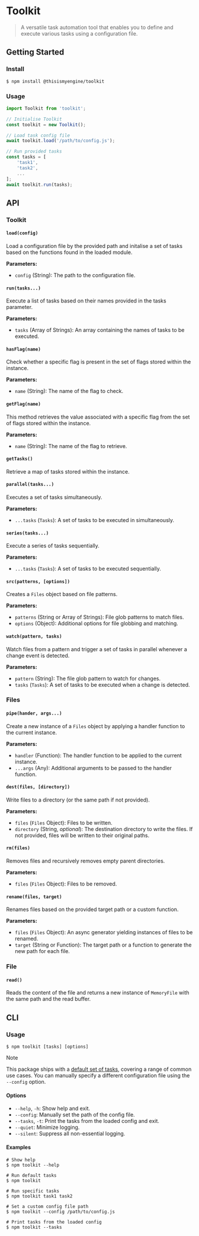 # Toolkit

> A versatile task automation tool that enables you to define and execute various tasks using a configuration file.

## Getting Started

### Install

```shell
$ npm install @thisismyengine/toolkit
```

### Usage

```js
import Toolkit from 'toolkit';

// Initialise Toolkit
const toolkit = new Toolkit();

// Load task config file
await toolkit.load('/path/to/config.js');

// Run provided tasks
const tasks = [
    'task1',
    'task2',
    ...
];
await toolkit.run(tasks);
```

## API

### Toolkit

#### `load(config)`

Load a configuration file by the provided path and initalise a set of tasks based on the functions found in the loaded module.

**Parameters:**
- `config` (String): The path to the configuration file.

#### `run(tasks...)`

Execute a list of tasks based on their names provided in the tasks parameter.

**Parameters:**
- `tasks` (Array of Strings): An array containing the names of tasks to be executed.

#### `hasFlag(name)`

Check whether a specific flag is present in the set of flags stored within the instance.

**Parameters:**
- `name` (String): The name of the flag to check.

#### `getFlag(name)`

This method retrieves the value associated with a specific flag from the set of flags stored within the instance.

**Parameters:**
- `name` (String): The name of the flag to retrieve.

#### `getTasks()`

Retrieve a map of tasks stored within the instance.

#### `parallel(tasks...)`

Executes a set of tasks simultaneously.

**Parameters:**
- `...tasks` (`Tasks`): A set of tasks to be executed in simultaneously.

#### `series(tasks...)`

Execute a series of tasks sequentially.

**Parameters:**
- `...tasks` (`Tasks`): A set of tasks to be executed sequentially.

#### `src(patterns, [options])`

Creates a `Files` object based on file patterns.

**Parameters:**
- `patterns` (String or Array of Strings): File glob patterns to match files.
- `options` (Object): Additional options for file globbing and matching.

#### `watch(pattern, tasks)`

Watch files from a pattern and trigger a set of tasks in parallel whenever a change event is detected.

**Parameters:**
- `pattern` (String): The file glob pattern to watch for changes.
- `tasks` (`Tasks`): A set of tasks to be executed when a change is detected.

### Files

#### `pipe(hander, args...)`

Create a new instance of a `Files` object by applying a handler function to the current instance.

**Parameters:**
- `handler` (Function): The handler function to be applied to the current instance.
- `...args` (Any): Additional arguments to be passed to the handler function.

#### `dest(files, [directory])`

Write files to a directory (or the same path if not provided).

**Parameters:**
- `files` (`Files` Object): Files to be written.
- `directory` (String, *optional*): The destination directory to write the files. If not provided, files will be written to their original paths.

#### `rm(files)`

Removes files and recursively removes empty parent directories.

**Parameters:**
- `files` (`Files` Object): Files to be removed.

#### `rename(files, target)`

Renames files based on the provided target path or a custom function.

**Parameters:**
- `files` (`Files` Object): An async generator yielding instances of files to be renamed.
- `target` (String or Function): The target path or a function to generate the new path for each file.

### File

#### `read()`

Reads the content of the file and returns a new instance of `MemoryFile` with the same path and the read buffer.

## CLI

### Usage

```shell
$ npm toolkit [tasks] [options]
```

> [!NOTE]
> This package ships with a [default set of tasks](./toolkit.config.js), covering a range of common use cases. You can manually specify a different configuration file using the `--config` option.

#### Options

* `--help`, `-h`: Show help and exit.
* `--config`: Manually set the path of the config file.
* `--tasks`, `-t`: Print the tasks from the loaded config and exit.
* `--quiet`: Minimize logging.
* `--silent`: Suppress all non-essential logging.

#### Examples

```shell
# Show help
$ npm toolkit --help

# Run default tasks
$ npm toolkit

# Run specific tasks
$ npm toolkit task1 task2

# Set a custom config file path
$ npm toolkit --config /path/to/config.js

# Print tasks from the loaded config
$ npm toolkit --tasks
```
